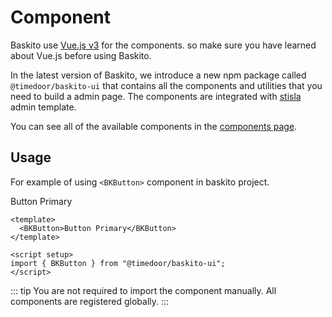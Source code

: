 # Component

Baskito use [Vue.js v3](https://vuejs.org) for the components. so make sure you have learned about Vue.js before using Baskito.

In the latest version of Baskito, we introduce a new npm package called `@timedoor/baskito-ui` that contains all the components and utilities that you need to build a admin page. The components are integrated with [stisla](https://github.com/stisla/stisla) admin template.

You can see all of the available components in the [components page](/components/).

## Usage

For example of using `<BKButton>` component in baskito project.

<BKButton>Button Primary</BKButton>

```vue
<template>
  <BKButton>Button Primary</BKButton>
</template>

<script setup>
import { BKButton } from "@timedoor/baskito-ui";
</script>
```

::: tip
You are not required to import the component manually. All components are registered globally.
:::
